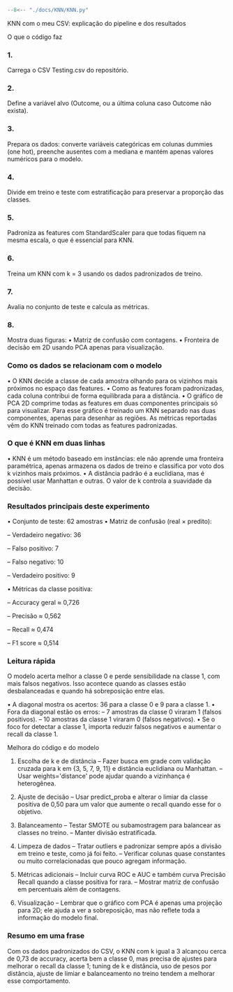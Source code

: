 ``` python exec="on" html="1"
--8<-- "./docs/KNN/KNN.py"
```

KNN com o meu CSV: explicação do pipeline e dos resultados

O que o código faz


### 1.

Carrega o CSV Testing.csv do repositório.


### 2. 

Define a variável alvo (Outcome, ou a última coluna caso Outcome não exista).


### 3.

Prepara os dados: converte variáveis categóricas em colunas dummies (one hot), preenche ausentes com a mediana e mantém apenas valores numéricos para o modelo.


### 4.

Divide em treino e teste com estratificação para preservar a proporção das classes.


### 5.

Padroniza as features com StandardScaler para que todas fiquem na mesma escala, o que é essencial para KNN.


### 6.

Treina um KNN com k = 3 usando os dados padronizados de treino.


### 7. 

Avalia no conjunto de teste e calcula as métricas.


### 8. 

Mostra duas figuras:
   • Matriz de confusão com contagens.
   • Fronteira de decisão em 2D usando PCA apenas para visualização.


### Como os dados se relacionam com o modelo

• O KNN decide a classe de cada amostra olhando para os vizinhos mais próximos no espaço das features.
• Como as features foram padronizadas, cada coluna contribui de forma equilibrada para a distância.
• O gráfico de PCA 2D comprime todas as features em duas componentes principais só para visualizar. Para esse gráfico é treinado um KNN separado nas duas componentes, apenas para desenhar as regiões. As métricas reportadas vêm do KNN treinado com todas as features padronizadas.


### O que é KNN em duas linhas

• KNN é um método baseado em instâncias: ele não aprende uma fronteira paramétrica, apenas armazena os dados de treino e classifica por voto dos k vizinhos mais próximos.
• A distância padrão é a euclidiana, mas é possível usar Manhattan e outras. O valor de k controla a suavidade da decisão.


### Resultados principais deste experimento

• Conjunto de teste: 62 amostras
• Matriz de confusão (real × predito):

  – Verdadeiro negativo: 36

  – Falso positivo: 7

  – Falso negativo: 10

  – Verdadeiro positivo: 9


• Métricas da classe positiva:

  – Accuracy geral ≈ 0,726

  – Precisão ≈ 0,562

  – Recall ≈ 0,474

  – F1 score ≈ 0,514

### Leitura rápida

O modelo acerta melhor a classe 0 e perde sensibilidade na classe 1, com mais falsos negativos. Isso acontece quando as classes estão desbalanceadas e quando há sobreposição entre elas.


• A diagonal mostra os acertos: 36 para a classe 0 e 9 para a classe 1.
• Fora da diagonal estão os erros:
  – 7 amostras da classe 0 viraram 1 (falsos positivos).
  – 10 amostras da classe 1 viraram 0 (falsos negativos).
• Se o foco for detectar a classe 1, importa reduzir falsos negativos e aumentar o recall da classe 1.

Melhora do código e do modelo
1) Escolha de k e de distância
   – Fazer busca em grade com validação cruzada para k em {3, 5, 7, 9, 11} e distância euclidiana ou Manhattan.
   – Usar weights='distance' pode ajudar quando a vizinhança é heterogênea.

2) Ajuste de decisão
   – Usar predict_proba e alterar o limiar da classe positiva de 0,50 para um valor que aumente o recall quando esse for o objetivo.

3) Balanceamento
   – Testar SMOTE ou subamostragem para balancear as classes no treino.
   – Manter divisão estratificada.

4) Limpeza de dados
   – Tratar outliers e padronizar sempre após a divisão em treino e teste, como já foi feito.
   – Verificar colunas quase constantes ou muito correlacionadas que pouco agregam informação.

5) Métricas adicionais
   – Incluir curva ROC e AUC e também curva Precisão Recall quando a classe positiva for rara.
   – Mostrar matriz de confusão em percentuais além de contagens.

6) Visualização
   – Lembrar que o gráfico com PCA é apenas uma projeção para 2D; ele ajuda a ver a sobreposição, mas não reflete toda a informação do modelo final.


### Resumo em uma frase

Com os dados padronizados do CSV, o KNN com k igual a 3 alcançou cerca de 0,73 de accuracy, acerta bem a classe 0, mas precisa de ajustes para melhorar o recall da classe 1; tuning de k e distância, uso de pesos por distância, ajuste de limiar e balanceamento no treino tendem a melhorar esse comportamento.
